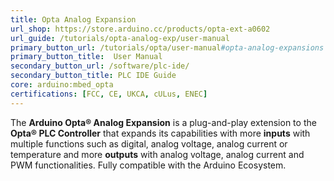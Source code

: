 ```yaml
---
title: Opta Analog Expansion
url_shop: https://store.arduino.cc/products/opta-ext-a0602
url_guide: /tutorials/opta-analog-exp/user-manual
primary_button_url: /tutorials/opta/user-manual#opta-analog-expansions
primary_button_title:  User Manual
secondary_button_url: /software/plc-ide/
secondary_button_title: PLC IDE Guide
core: arduino:mbed_opta
certifications: [FCC, CE, UKCA, cULus, ENEC]
---
```


The **Arduino Opta® Analog Expansion** is a plug-and-play extension to the **Opta® PLC Controller** that expands its capabilities with more **inputs** with multiple functions such as digital, analog voltage, analog current or temperature and more **outputs** with analog voltage, analog current and PWM functionalities. Fully compatible with the Arduino Ecosystem.